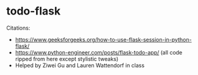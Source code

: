 # todo-flask

Citations:  
- https://www.geeksforgeeks.org/how-to-use-flask-session-in-python-flask/  
- https://www.python-engineer.com/posts/flask-todo-app/ (all code ripped from here except stylistic tweaks)
- Helped by Ziwei Gu and Lauren Wattendorf in class
